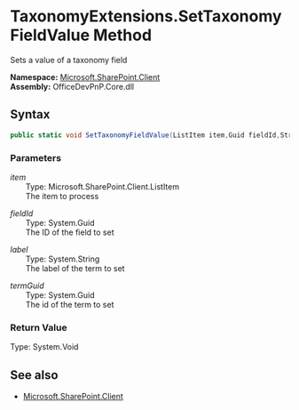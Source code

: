# TaxonomyExtensions.SetTaxonomyFieldValue Method  
Sets a value of a taxonomy field  

**Namespace:** [Microsoft.SharePoint.Client](Microsoft.SharePoint.Client.md)  
**Assembly:** OfficeDevPnP.Core.dll  
## Syntax
```C#
public static void SetTaxonomyFieldValue(ListItem item,Guid fieldId,String label,Guid termGuid)
```
### Parameters
*item*  
&emsp;&emsp;Type: Microsoft.SharePoint.Client.ListItem  
&emsp;&emsp;The item to process  
  
*fieldId*  
&emsp;&emsp;Type: System.Guid  
&emsp;&emsp;The ID of the field to set  
  
*label*  
&emsp;&emsp;Type: System.String  
&emsp;&emsp;The label of the term to set  
  
*termGuid*  
&emsp;&emsp;Type: System.Guid  
&emsp;&emsp;The id of the term to set  
  
### Return Value
Type: System.Void  

## See also
- [Microsoft.SharePoint.Client](Microsoft.SharePoint.Client.md)
